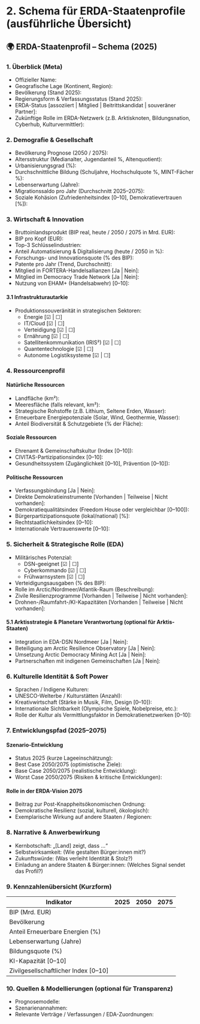 # 2. Schema für ERDA-Staatenprofile (ausführliche Übersicht)

## 🌍 ERDA-Staatenprofil – Schema (2025)

### 1. Überblick (Meta)

* Offizieller Name:
* Geografische Lage (Kontinent, Region):
* Bevölkerung (Stand 2025):
* Regierungsform & Verfassungsstatus (Stand 2025):
* ERDA-Status \[assoziiert | Mitglied | Beitrittskandidat | souveräner Partner]:
* Zukünftige Rolle im ERDA-Netzwerk (z.B. Arktisknoten, Bildungsnation, Cyberhub, Kulturvermittler):

### 2. Demografie & Gesellschaft

* Bevölkerung Prognose (2050 / 2075):
* Altersstruktur (Medianalter, Jugendanteil %, Altenquotient):
* Urbanisierungsgrad (%):
* Durchschnittliche Bildung (Schuljahre, Hochschulquote %, MINT-Fächer %):
* Lebenserwartung (Jahre):
* Migrationssaldo pro Jahr (Durchschnitt 2025–2075):
* Soziale Kohäsion (Zufriedenheitsindex \[0–10], Demokratievertrauen \[%]):

### 3. Wirtschaft & Innovation

* Bruttoinlandsprodukt (BIP real, heute / 2050 / 2075 in Mrd. EUR):
* BIP pro Kopf (EUR):
* Top-3 Schlüsselindustrien:
* Anteil Automatisierung & Digitalisierung (heute / 2050 in %):
* Forschungs- und Innovationsquote (% des BIP):
* Patente pro Jahr (Trend, Durchschnitt):
* Mitglied in FORTERA-Handelsallianzen \[Ja | Nein]:
* Mitglied im Democracy Trade Network \[Ja | Nein]:
* Nutzung von EHAM+ (Handelsabwehr) \[0–10]:

#### 3.1 Infrastrukturautarkie

* Produktionssouveränität in strategischen Sektoren:
  * Energie \[☑ | ☐]
  * IT/Cloud \[☑ | ☐]
  * Verteidigung \[☑ | ☐]
  * Ernährung \[☑ | ☐]
  * Satellitenkommunikation (IRIS²) \[☑ | ☐]
  * Quantentechnologie \[☑ | ☐]
  * Autonome Logistiksysteme \[☑ | ☐]

### 4. Ressourcenprofil

#### Natürliche Ressourcen

* Landfläche (km²):
* Meeresfläche (falls relevant, km²):
* Strategische Rohstoffe (z.B. Lithium, Seltene Erden, Wasser):
* Erneuerbare Energiepotenziale (Solar, Wind, Geothermie, Wasser):
* Anteil Biodiversität & Schutzgebiete (% der Fläche):

#### Soziale Ressourcen

* Ehrenamt & Gemeinschaftskultur (Index \[0–10]):
* CIVITAS-Partizipationsindex \[0–10]:
* Gesundheitssystem (Zugänglichkeit \[0–10], Prävention \[0–10]):

#### Politische Ressourcen

* Verfassungsbindung \[Ja | Nein]:
* Direkte Demokratieinstrumente \[Vorhanden | Teilweise | Nicht vorhanden]:
* Demokratiequalitätsindex (Freedom House oder vergleichbar \[0–100]):
* Bürgerpartizipationsquote (lokal/national) \[%]:
* Rechtstaatlichkeitsindex \[0–10]:
* Internationale Vertrauenswerte \[0–10]:

### 5. Sicherheit & Strategische Rolle (EDA)

* Militärisches Potenzial:
  * DSN-geeignet \[☑ | ☐]
  * Cyberkommando \[☑ | ☐]
  * Frühwarnsystem \[☑ | ☐]
* Verteidigungsausgaben (% des BIP):
* Rolle im Arctic/Nordmeer/Atlantik-Raum (Beschreibung):
* Zivile Resilienzprogramme \[Vorhanden | Teilweise | Nicht vorhanden]:
* Drohnen-/Raumfahrt-/KI-Kapazitäten \[Vorhanden | Teilweise | Nicht vorhanden]:

#### 5.1 Arktisstrategie & Planetare Verantwortung (optional für Arktis-Staaten)

* Integration in EDA-DSN Nordmeer \[Ja | Nein]:
* Beteiligung am Arctic Resilience Observatory \[Ja | Nein]:
* Umsetzung Arctic Democracy Mining Act \[Ja | Nein]:
* Partnerschaften mit indigenen Gemeinschaften \[Ja | Nein]:

### 6. Kulturelle Identität & Soft Power

* Sprachen / Indigene Kulturen:
* UNESCO-Welterbe / Kulturstätten (Anzahl):
* Kreativwirtschaft (Stärke in Musik, Film, Design \[0–10]):
* Internationale Sichtbarkeit (Olympische Spiele, Nobelpreise, etc.):
* Rolle der Kultur als Vermittlungsfaktor in Demokratienetzwerken \[0–10]:

### 7. Entwicklungspfad (2025–2075)

#### Szenario-Entwicklung

* Status 2025 (kurze Lageeinschätzung):
* Best Case 2050/2075 (optimistische Ziele):
* Base Case 2050/2075 (realistische Entwicklung):
* Worst Case 2050/2075 (Risiken & kritische Entwicklungen):

#### Rolle in der ERDA-Vision 2075

* Beitrag zur Post-Knappheitsökonomischen Ordnung:
* Demokratische Resilienz (sozial, kulturell, ökologisch):
* Exemplarische Wirkung auf andere Staaten / Regionen:

### 8. Narrative & Anwerbewirkung

* Kernbotschaft: „\[Land] zeigt, dass ...“
* Selbstwirksamkeit: (Wie gestalten Bürger:innen mit?)
* Zukunftswürde: (Was verleiht Identität & Stolz?)
* Einladung an andere Staaten & Bürger:innen: (Welches Signal sendet das Profil?)

### 9. Kennzahlenübersicht (Kurzform)

| Indikator                             | 2025 | 2050 | 2075 |
| ------------------------------------- | ---- | ---- | ---- |
| BIP (Mrd. EUR)                        |      |      |      |
| Bevölkerung                           |      |      |      |
| Anteil Erneuerbare Energien (%)       |      |      |      |
| Lebenserwartung (Jahre)               |      |      |      |
| Bildungsquote (%)                     |      |      |      |
| KI-Kapazität \[0–10]                  |      |      |      |
| Zivilgesellschaftlicher Index \[0–10] |      |      |      |

### 10. Quellen & Modellierungen (optional für Transparenz)

* Prognosemodelle:
* Szenarienannahmen:
* Relevante Verträge / Verfassungen / EDA-Zuordnungen:
